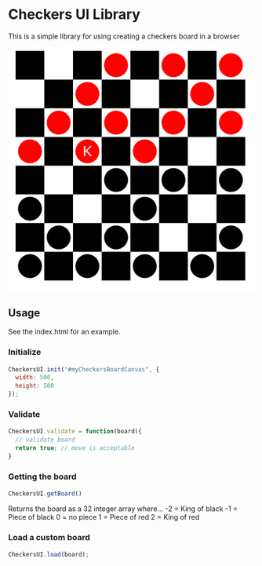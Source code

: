 # Checkers UI Library

This is a simple library for using creating a checkers board in a browser

![Example Checkers Board](https://raw.githubusercontent.com/seveibar/CheckersUI/master/exampleboard.png)

## Usage

See the index.html for an example.

### Initialize

```javascript
CheckersUI.init("#myCheckersBoardCanvas", {
  width: 500,
  height: 500
});
```

### Validate

```javascript
CheckersUI.validate = function(board){
  // validate board
  return true; // move is acceptable
}
```

### Getting the board

```javascript
CheckersUI.getBoard()
```

Returns the board as a 32 integer array where...
-2 = King of black
-1 = Piece of black
0 = no piece
1 = Piece of red
2 = King of red

### Load a custom board

```javascript
CheckersUI.load(board);
```
